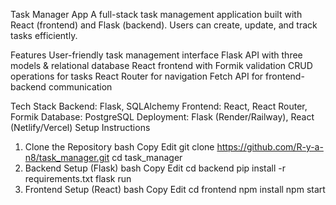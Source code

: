 Task Manager App
A full-stack task management application built with React (frontend) and Flask (backend). Users can create, update, and track tasks efficiently.

Features
User-friendly task management interface
Flask API with three models & relational database
React frontend with Formik validation
CRUD operations for tasks
React Router for navigation
Fetch API for frontend-backend communication

Tech Stack
Backend: Flask, SQLAlchemy
Frontend: React, React Router, Formik
Database: PostgreSQL
Deployment: Flask (Render/Railway), React (Netlify/Vercel)
Setup Instructions
1. Clone the Repository
bash
Copy
Edit
git clone https://github.com/R-y-a-n8/task_manager.git
cd task_manager
2. Backend Setup (Flask)
bash
Copy
Edit
cd backend
pip install -r requirements.txt
flask run
3. Frontend Setup (React)
bash
Copy
Edit
cd frontend
npm install
npm start